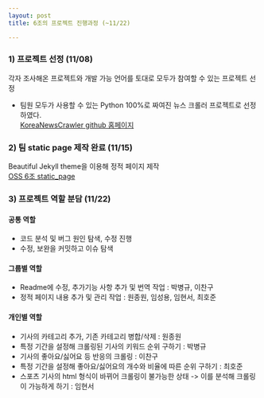 ```yaml
---
layout: post
title: 6조의 프로젝트 진행과정 (~11/22)

---
```


### 1) 프로젝트 선정 (11/08)
각자 조사해온 프로젝트와 개발 가능 언어를 토대로 모두가 참여할 수 있는 프로젝트 선정  
- 팀원 모두가 사용할 수 있는 Python 100%로 짜여진 뉴스 크롤러 프로젝트로 선정하였다.  
[KoreaNewsCrawler github 홈페이지](https://github.com/lumyjuwon/KoreaNewsCrawler)  

### 2) 팀 static page 제작 완료 (11/15)  
Beautiful Jekyll theme을 이용해 정적 페이지 제작  
[OSS 6조 static_page](https://20-2-skku-oss.github.io/2020-2-OSS-6/)  

### 3) 프로젝트 역할 분담 (11/22)  
#### 공통 역할  
- 코드 분석 및 버그 원인 탐색, 수정 진행  
- 수정, 보완을 커밋하고 이슈 탐색  
#### 그룹별 역할  
- Readme에 수정, 추가기능 사항 추가 및 번역 작업 : 박병규, 이찬구  
- 정적 페이지 내용 추가 및 관리 작업 : 원종원, 임성용, 임현서, 최호준  
#### 개인별 역할  
- 기사의 카테고리 추가, 기존 카테고리 병합/삭제 : 원종원  
- 특정 기간을 설정해 크롤링된 기사의 키워드 순위 구하기 : 박병규  
- 기사의 좋아요/싫어요 등 반응의 크롤링 : 이찬구  
- 특정 기간을 설정해 좋아요/싫어요의 개수와 비율에 따른 순위 구하기 : 최호준  
- 스포츠 기사의 html 형식이 바뀌어 크롤링이 불가능한 상태 -> 이를 분석해 크롤링이 가능하게 하기 : 임현서  
